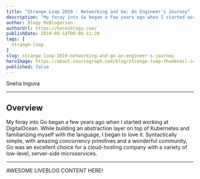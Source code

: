 ```yaml
---
title: "Strange Loop 2019 - Networking and Go: An Engineer's Journey"
description: "My foray into Go began a few years ago when I started working at DigitalOcean. While building an abstraction layer on top of Kubernetes and familiarizing myself with the language, I began to love it. Syntactically simple, with amazing concurrency primitives and a wonderful community, Go was an excellent choice for a cloud-hosting company with a variety of low-level, server-side microservices."
author: Blogy McBlogerson
authorUrl: https://heresblogy.com/
publishDate: 2019-09-14T00:00-11:20
tags: [
  strange-loop
]
slug: strange-loop-2019-networking-and-go-an-engineer-s-journey
heroImage: https://about.sourcegraph.com/blog/strange-loop-thumbnail-square-v2.jpg
published: false
---
```


<div class="container p-0 liveblog-presenters">
  <div class="row m-0">
      <p class=" mr-12 m-0">
        <span class="liveblog-presenters__name">Sneha Inguva</span>
        <a href="https://twitter.com/snehainguva" target="_blank" title="Twitter"><i class="fa fa-twitter pr-2"></i></a>
        <a href="https://github.com/si74" target="_blank" title="GitHub"><i class="fa fa-github pr-2"></i></a>
        <a href="http://www.snehainguva.com" target="_blank" title="Speaker's site"><i class="fa fa-globe pr-2"></i></a>
      </p>
  </div>
</div>

---

## Overview

My foray into Go began a few years ago when I started working at DigitalOcean. While building an abstraction layer on top of Kubernetes and familiarizing myself with the language, I began to love it. Syntactically simple, with amazing concurrency primitives and a wonderful community, Go was an excellent choice for a cloud-hosting company with a variety of low-level, server-side microservices.

---

AWESOME LIVEBLOG CONTENT HERE!

<!-- Note on images
  Images (e.g. my_image.jpg) should be put in the `website/static/blog/strange-loop-2019` directory, with the path to the image in your post being `/blog/strange-loop-2019/my_image.jpg`. If you'd rather host the images somewhere else for ease of use, that's fine too.

  Please also try to keep your images to a reasonable size by:
    - Using JPEG compression, unless image is mostly solid color 
    - JPEG compression set between 60%-80%
    - Resizing the image to be no wider then 750px
    - If PNG, use a tool like ImageOptim (https://imageoptim.com/mac) to optimize the file size

  I suggest re-sizing and compressing all the images in one batch as a last step.
-->  
